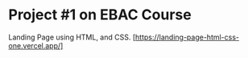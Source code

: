 # Project #1 on EBAC Course
Landing Page using HTML, and CSS.
[https://landing-page-html-css-one.vercel.app/]
